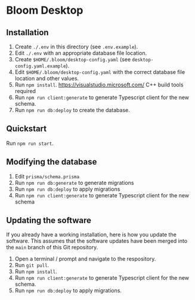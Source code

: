 # Bloom Desktop

## Installation

1. Create `./.env` in this directory (see `.env.example`).
2. Edit `./.env` with an appropriate database file location.
3. Create `$HOME/.bloom/desktop-config.yaml` (see `desktop-config.yaml.example`).
4. Edit `$HOME/.bloom/desktop-config.yaml` with the correct database file location and other values.
5. Run `npm install`.
    https://visualstudio.microsoft.com/ C++ build tools required 
6. Run `npm run client:generate` to generate Typescript client for the new schema.
7. Run `npm run db:deploy` to create the database.

## Quickstart

Run `npm run start`.

## Modifying the database

1. Edit `prisma/schema.prisma`
2. Run `npm run db:generate` to generate migrations
3. Run `npm run db:deploy` to apply migrations
4. Run `npm run client:generate` to generate Typescript client for the new schema

## Updating the software

If you already have a working installation, here is how you update the software. This assumes that the software updates have been merged into the `main` branch of this Git repository.

1. Open a terminal / prompt and navigate to the respository.
2. Run `git pull`.
3. Run `npm install`.
4. Run `npm run client:generate` to generate Typescript client for the new schema.
5. Run `npm run db:deploy` to apply migrations.
